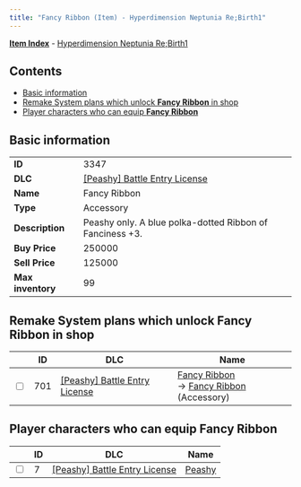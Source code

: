 ```yaml
---
title: "Fancy Ribbon (Item) - Hyperdimension Neptunia Re;Birth1"
---
```


[**Item Index**](/neptunia/rb1/item/index.html) - [Hyperdimension Neptunia Re;Birth1](/neptunia/rb1)

## Contents

- [Basic information](#basic-information)
- [Remake System plans which unlock **Fancy Ribbon** in shop](#remake-system-plans-which-unlock-fancy-ribbon-in-shop)
- [Player characters who can equip **Fancy Ribbon**](#player-characters-who-can-equip-fancy-ribbon)

## Basic information

|   |   |
| -- | -- |
| **ID** | 3347 |
| **DLC** | [[Peashy] Battle Entry License](/neptunia/rb1/dlc/8-peashy.html) |
| **Name** | Fancy Ribbon |
| **Type** | Accessory |
| **Description** | Peashy only. A blue polka-dotted Ribbon of Fanciness +3. |
| **Buy Price** | 250000 |
| **Sell Price** | 125000 |
| **Max inventory** | 99 |


## Remake System plans which unlock **Fancy Ribbon** in shop

|    | ID | DLC | Name |
| -- | -- | --- | ---- |
| <input type="checkbox" id="rb1-remake-8-701" class="trackbox" /> | 701 | [[Peashy] Battle Entry License](/neptunia/rb1/dlc/8-peashy.html) | [Fancy Ribbon](/neptunia/rb1/remake/8-701-fancy-ribbon.html)<br /> → [Fancy Ribbon](/neptunia/rb1/item/8-3347-fancy-ribbon.html) (Accessory) |


## Player characters who can equip **Fancy Ribbon**

|    | ID | DLC | Name |
| -- | -- | --- | ---- |
| <input type="checkbox" id="rb1-player-8-7" class="trackbox" /> | 7 | [[Peashy] Battle Entry License](/neptunia/rb1/dlc/8-peashy.html) | [Peashy](/neptunia/rb1/player/8-7-peashy.html) |

